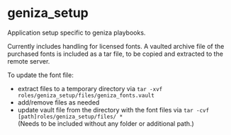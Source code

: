 geniza_setup
============

Application setup specific to geniza playbooks.

Currently includes handling for licensed fonts. A vaulted archive file of the purchased fonts is included as a tar file, to be copied and extracted to the remote server.

To update the font file:

- extract files to a temporary directory via `tar -xvf roles/geniza_setup/files/geniza_fonts.vault`
- add/remove files as needed
- update vault file from the directory with the font files
  via `tar -cvf [path]roles/geniza_setup/files/ *`  
  (Needs to be included without any folder or additional path.)
